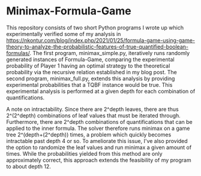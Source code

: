 # Minimax-Formula-Game
This repository consists of two short Python programs I wrote up which experimentally verified some of my analysis in https://nkontur.com/blog/index.php/2021/01/25/formula-game-using-game-theory-to-analyze-the-probabilistic-features-of-true-quantified-boolean-formulas/. The first program, minimax_simple.py, iteratively runs randomly generated instances of Formula-Game, comparing the experimental probability of Player 1 having an optimal strategy to the theoretical probability via the recursive relation established in my blog post. The second program, minimax_full.py, extends this analysis by providing experimental probabilities that a TQBF instance would be true. This experimental analysis is performed at a given depth for each combination of quantifications. 

A note on intractability. Since there are 2^depth leaves, there are thus 2^(2^depth) combinations of leaf values that must be iterated through. Furthermore, there are 2^depth combinations of quantifications that can be applied to the inner formula. The solver therefore runs minimax on a game tree 2^(depth+(2^depth)) times, a problem which quickly becomes intractable past depth 4 or so. To ameliorate this issue, I've also provided the option to randomize the leaf values and run minimax a given amount of times. While the probabilities yielded from this method are only approximately correct, this approach extends the feasibility of my program to about depth 12.

